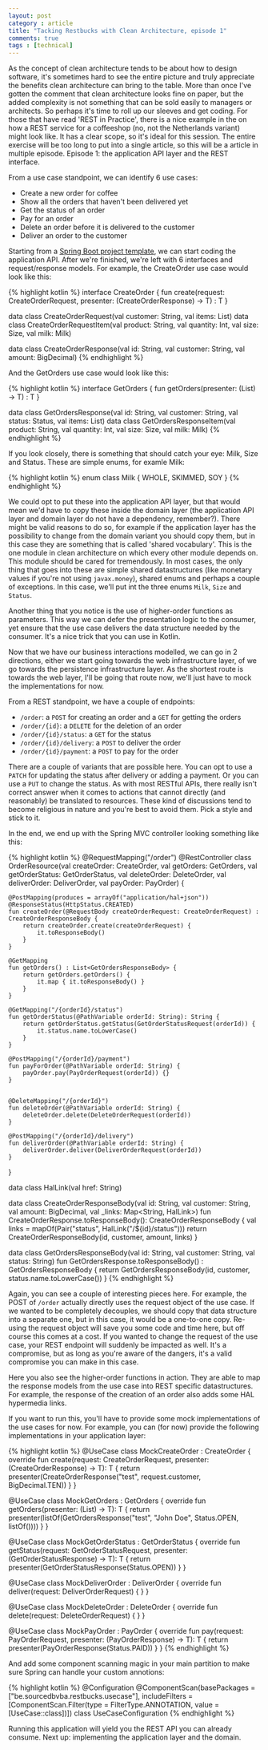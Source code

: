 ```yaml
---
layout: post
category : article
title: "Tacking Restbucks with Clean Architecture, episode 1"
comments: true
tags : [technical]
---
```


As the concept of clean architecture tends to be about how to design software, it's sometimes hard to see the entire picture and truly appreciate the benefits clean architecture can bring to the table. More than once I've gotten the comment that clean architecture looks fine on paper, but the added complexity is not something that can be sold easily to managers or architects. So perhaps it's time to roll up our sleeves and get coding. For those that have read 'REST in Practice', there is a nice example in the on how a REST service for a coffeeshop (no, not the Netherlands variant) might look like. It has a clear scope, so it's ideal for this session. The entire exercise will be too long to put into a single article, so this will be a article in multiple episode. Episode 1: the application API layer and the REST interface.

From a use case standpoint, we can identify 6 use cases:

* Create a new order for coffee
* Show all the orders that haven't been delivered yet
* Get the status of an order
* Pay for an order
* Delete an order before it is delivered to the customer 
* Deliver an order to the customer

Starting from a [Spring Boot project template](https://github.com/cleanarchitecturebe/spring-boot-kotlin-template), we can start coding the application API. After we're finished, we're left with 6 interfaces and request/response models. For example, the CreateOrder use case would look like this:

{% highlight kotlin %}
interface CreateOrder {
    fun <T> create(request: CreateOrderRequest, presenter: (CreateOrderResponse) -> T) : T
}

data class CreateOrderRequest(val customer: String, val items: List<CreateOrderRequestItem>)
data class CreateOrderRequestItem(val product: String, val quantity: Int, val size: Size, val milk: Milk)

data class CreateOrderResponse(val id: String, val customer: String, val amount: BigDecimal)
{% endhighlight %}

And the GetOrders use case would look like this:

{% highlight kotlin %}
interface GetOrders {
    fun <T> getOrders(presenter: (List<GetOrdersResponse>) -> T) : T
}

data class GetOrdersResponse(val id: String,
                             val customer: String,
                             val status: Status,
                             val items: List<GetOrdersResponseItem>)
data class GetOrdersResponseItem(val product: String,
                                 val quantity: Int,
                                 val size: Size,
                                 val milk: Milk)
{% endhighlight %}

If you look closely, there is something that should catch your eye: Milk, Size and Status. These are simple enums, for examle Milk:

{% highlight kotlin %}
enum class Milk {
    WHOLE,
    SKIMMED,
    SOY
}
{% endhighlight %}

We could opt to put these into the application API layer, but that would mean we'd have to copy these inside the domain layer (the application API layer and domain layer do not have a dependency, remember?). There might be valid reasons to do so, for example if the application layer has the possibility to change from the domain variant you should copy them, but in this case they are something that is called 'shared vocabulary'. This is the one module in clean architecture on which every other module depends on. This module should be cared for tremendously. In most cases, the only thing that goes into these are simple shared datastructures (like monetary values if you're not using `javax.money`), shared enums and perhaps a couple of exceptions. In this case, we'll put int the three enums `Milk`, `Size` and `Status`. 

Another thing that you notice is the use of higher-order functions as parameters. This way we can defer the presentation logic to the consumer, yet ensure that the use case delivers the data structure needed by the consumer. It's a nice trick that you can use in Kotlin.

Now that we have our business interactions modelled, we can go in 2 directions, either we start going towards the web infrastructure layer, of we go towards the persistence infrastructure layer. As the shortest route is towards the web layer, I'll be going that route now, we'll just have to mock the implementations for now.

From a REST standpoint, we have a couple of endpoints:

- `/order`: a `POST` for creating an order and a `GET` for getting the orders
- `/order/{id}`: a `DELETE` for the deletion of an order
- `/order/{id}/status`: a `GET` for the status
- `/order/{id}/delivery`: a `POST` to deliver the order
- `/order/{id}/payment`: a `POST` to pay for the order

There are a couple of variants that are possible here. You can opt to use a `PATCH` for updating the status after delivery or adding a payment. Or you can use a `PUT` to change the status. As with most RESTful APIs, there really isn't correct answer when it comes to actions that cannot directly (and reasonably) be translated to resources. These kind of discussions tend to become religious in nature and you're best to avoid them. Pick a style and stick to it.

In the end, we end up with the Spring MVC controller looking something like this:

{% highlight kotlin %}
@RequestMapping("/order")
@RestController
class OrderResource(val createOrder: CreateOrder,
                    val getOrders: GetOrders,
                    val getOrderStatus: GetOrderStatus,
                    val deleteOrder: DeleteOrder,
                    val deliverOrder: DeliverOrder,
                    val payOrder: PayOrder) {

    @PostMapping(produces = arrayOf("application/hal+json"))
    @ResponseStatus(HttpStatus.CREATED)
    fun createOrder(@RequestBody createOrderRequest: CreateOrderRequest) : CreateOrderResponseBody {
        return createOrder.create(createOrderRequest) {
            it.toResponseBody()
        }
    }

    @GetMapping
    fun getOrders() : List<GetOrdersResponseBody> {
        return getOrders.getOrders() {
            it.map { it.toResponseBody() }
        }
    }

    @GetMapping("/{orderId}/status")
    fun getOrderStatus(@PathVariable orderId: String): String {
        return getOrderStatus.getStatus(GetOrderStatusRequest(orderId)) {
            it.status.name.toLowerCase()
        }
    }

    @PostMapping("/{orderId}/payment")
    fun payForOrder(@PathVariable orderId: String) {
        payOrder.pay(PayOrderRequest(orderId)) {}
    }


    @DeleteMapping("/{orderId}")
    fun deleteOrder(@PathVariable orderId: String) {
        deleteOrder.delete(DeleteOrderRequest(orderId))
    }

    @PostMapping("/{orderId}/delivery")
    fun deliverOrder(@PathVariable orderId: String) {
        deliverOrder.deliver(DeliverOrderRequest(orderId))
    }
}

data class HalLink(val href: String)

data class CreateOrderResponseBody(val id: String, val customer: String, val amount: BigDecimal, val _links: Map<String, HalLink>)
fun CreateOrderResponse.toResponseBody(): CreateOrderResponseBody {
    val links = mapOf(Pair("status", HalLink("/${id}/status")))
    return CreateOrderResponseBody(id, customer, amount, links)
}

data class GetOrdersResponseBody(val id: String, val customer: String, val status: String)
fun GetOrdersResponse.toResponseBody() : GetOrdersResponseBody {
    return GetOrdersResponseBody(id, customer, status.name.toLowerCase())
}
{% endhighlight %}

Again, you can see a couple of interesting pieces here. For example, the POST of `/order` actually directly uses the request object of the use case. If we wanted to be completely decouples, we should copy that data structure into a separate one, but in this case, it would be a one-to-one copy. Re-using the request object will save you some code and time here, but off course this comes at a cost. If you wanted to change the request of the use case, your REST endpoint will suddenly be impacted as well. It's a compromise, but as long as you're aware of the dangers, it's a valid compromise you can make in this case.

Here you also see the higher-order functions in action. They are able to map the response models from the use case into REST specific datastructures. For example, the response of the creation of an order also adds some HAL hypermedia links. 

If you want to run this, you'll have to provide some mock implementations of the use cases for now. For example, you can (for now) provide the following implementations in your application layer:

{% highlight kotlin %}
@UseCase
class MockCreateOrder : CreateOrder {
    override fun <T> create(request: CreateOrderRequest, presenter: (CreateOrderResponse) -> T): T {
        return presenter(CreateOrderResponse("test", request.customer, BigDecimal.TEN))
    }
}

@UseCase
class MockGetOrders : GetOrders {
    override fun <T> getOrders(presenter: (List<GetOrdersResponse>) -> T): T {
        return presenter(listOf(GetOrdersResponse("test", "John Doe", Status.OPEN, listOf())))
    }
}

@UseCase
class MockGetOrderStatus : GetOrderStatus {
    override fun <T> getStatus(request: GetOrderStatusRequest, presenter: (GetOrderStatusResponse) -> T): T {
        return presenter(GetOrderStatusResponse(Status.OPEN))
    }
}

@UseCase
class MockDeliverOrder : DeliverOrder {
    override fun deliver(request: DeliverOrderRequest) {
    }
}

@UseCase
class MockDeleteOrder : DeleteOrder {
    override fun delete(request: DeleteOrderRequest) {
    }
}

@UseCase
class MockPayOrder : PayOrder {
    override fun <T> pay(request: PayOrderRequest, presenter: (PayOrderResponse) -> T): T {
        return presenter(PayOrderResponse(Status.PAID))
    }
}
{% endhighlight %}

And add some component scanning magic in your main partition to make sure Spring can handle your custom annotions:

{% highlight kotlin %}
@Configuration
@ComponentScan(basePackages = ["be.sourcedbvba.restbucks.usecase"],
        includeFilters = [ComponentScan.Filter(type = FilterType.ANNOTATION,
        value = [UseCase::class])])
class UseCaseConfiguration
{% endhighlight %}

Running this application will yield you the REST API you can already consume. Next up: implementing the application layer and the domain.


